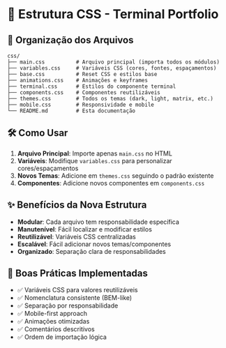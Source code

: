 # 🎨 Estrutura CSS - Terminal Portfolio

## 📁 Organização dos Arquivos

```
css/
├── main.css          # Arquivo principal (importa todos os módulos)
├── variables.css     # Variáveis CSS (cores, fontes, espaçamentos)
├── base.css          # Reset CSS e estilos base
├── animations.css    # Animações e keyframes
├── terminal.css      # Estilos do componente terminal
├── components.css    # Componentes reutilizáveis
├── themes.css        # Todos os temas (dark, light, matrix, etc.)
├── mobile.css        # Responsividade e mobile
└── README.md         # Esta documentação
```

## 🛠️ Como Usar

1. **Arquivo Principal**: Importe apenas `main.css` no HTML
2. **Variáveis**: Modifique `variables.css` para personalizar cores/espaçamentos
3. **Novos Temas**: Adicione em `themes.css` seguindo o padrão existente
4. **Componentes**: Adicione novos componentes em `components.css`

## ✨ Benefícios da Nova Estrutura

- **Modular**: Cada arquivo tem responsabilidade específica
- **Manutenível**: Fácil localizar e modificar estilos
- **Reutilizável**: Variáveis CSS centralizadas
- **Escalável**: Fácil adicionar novos temas/componentes
- **Organizado**: Separação clara de responsabilidades

## 🎯 Boas Práticas Implementadas

- ✅ Variáveis CSS para valores reutilizáveis
- ✅ Nomenclatura consistente (BEM-like)
- ✅ Separação por responsabilidade
- ✅ Mobile-first approach
- ✅ Animações otimizadas
- ✅ Comentários descritivos
- ✅ Ordem de importação lógica